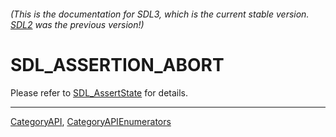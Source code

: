 ###### (This is the documentation for SDL3, which is the current stable version. [SDL2](https://wiki.libsdl.org/SDL2/) was the previous version!)
# SDL_ASSERTION_ABORT

Please refer to [SDL_AssertState](SDL_AssertState) for details.

----
[CategoryAPI](CategoryAPI), [CategoryAPIEnumerators](CategoryAPIEnumerators)

